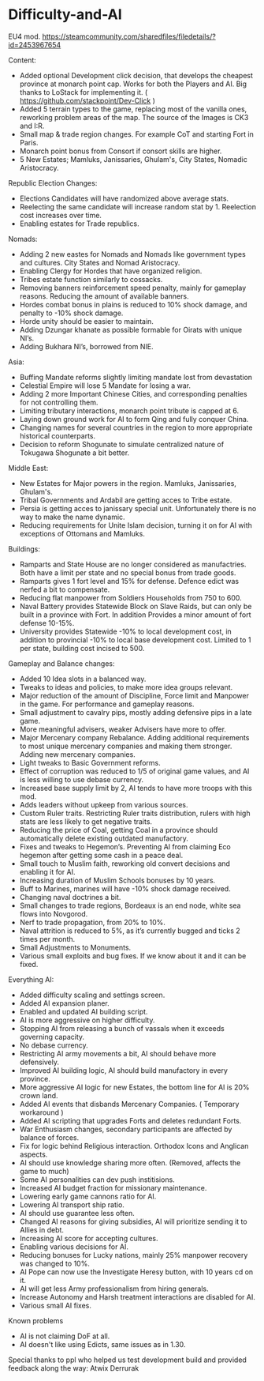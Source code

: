 # Difficulty-and-AI
EU4 mod. https://steamcommunity.com/sharedfiles/filedetails/?id=2453967654

Content:
- Added optional Development click decision, that develops the cheapest province at monarch point cap. Works for both the Players and AI. Big thanks to LoStack for implementing it. ( https://github.com/stackpoint/Dev-Click )
- Added 5 terrain types to the game, replacing most of the vanilla ones, reworking problem areas of the map. The source of the Images is CK3 and I:R.
- Small map & trade region changes. For example CoT and starting Fort in Paris.
- Monarch point bonus from Consort if consort skills are higher.
- 5 New Estates; Mamluks, Janissaries, Ghulam's, City States, Nomadic Aristocracy.  


Republic Election Changes:
- Elections Candidates will have randomized above average stats.
- Reelecting the same candidate will increase random stat by 1. Reelection cost increases over time.
- Enabling estates for Trade republics.


Nomads:
- Adding 2 new eastes for Nomads and Nomads like government types and cultures. City States and Nomad Aristocracy.
- Enabling Clergy for Hordes that have organized religion.
- Tribes estate function similarly to cossacks.
- Removing banners reinforcement speed penalty, mainly for gameplay reasons. Reducing the amount of available banners.
- Hordes combat bonus in plains is reduced to 10% shock damage, and penalty to -10% shock damage.
- Horde unity should be easier to maintain.
- Adding Dzungar khanate as possible formable for Oirats with unique NI’s.
- Adding Bukhara NI’s, borrowed from NIE.


Asia:
- Buffing Mandate reforms slightly limiting mandate lost from devastation
- Celestial Empire will lose 5 Mandate for losing a war.
- Adding 2 more Important Chinese Cities, and corresponding penalties for not controlling them.
- Limiting tributary interactions, monarch point tribute is capped at 6.
- Laying down ground work for AI to form Qing and fully conquer China.
- Changing names for several countries in the region to more appropriate historical counterparts.
- Decision to reform Shogunate to simulate centralized nature of Tokugawa Shogunate a bit better.


Middle East:
- New Estates for Major powers in the region. Mamluks, Janissaries, Ghulam's.
- Tribal Governments and Ardabil are getting acces to Tribe estate.
- Persia is getting acces to janissary special unit. Unfortunately there is no way to make the name dynamic.
- Reducing requirements for Unite Islam decision, turning it on for AI with  exceptions of Ottomans and Mamluks.    

Buildings:
- Ramparts and State House are no longer considered as manufactries. Both have a limit per state and no special bonus from trade goods.
- Ramparts gives 1 fort level and 15% for defense. Defence edict was nerfed a bit to compensate.     
- Reducing flat manpower from Soldiers Households from 750 to 600.
- Naval Battery provides Statewide Block on Slave Raids, but can only be built in a province with Fort. In addition Provides a minor amount of fort defense 10-15%.
- University provides Statewide -10% to local development cost, in addition to provincial -10% to local base development cost. Limited to 1 per state, building cost incised to 500.


Gameplay and Balance changes:
- Added 10 Idea slots in a balanced way.
- Tweaks to ideas and policies, to make more idea groups relevant.
- Major reduction of the amount of Discipline, Force limit and Manpower in the game. For performance and gameplay reasons.
- Small adjustment to cavalry pips, mostly adding defensive pips in a late game. 
- More meaningful advisers, weaker Advisers have more to offer.
- Major Mercenary company Rebalance. Adding additional requirements to most unique mercenary companies and making them stronger. Adding new mercenary companies.  
- Light tweaks to Basic Government reforms.
- Effect of corruption was reduced to 1/5 of original game values, and AI is less willing to use debase currency.
- Increased base supply limit by 2, AI tends to have more troops with this mod.
- Adds leaders without upkeep from various sources.
- Custom Ruler traits. Restricting Ruler traits distribution, rulers with high stats are less likely to get negative traits.
- Reducing the price of Coal, getting Coal in a province should automatically delete existing outdated manufactory.
- Fixes and tweaks to Hegemon’s. Preventing AI from claiming Eco hegemon after getting some cash in a peace deal.
- Small touch to Muslim faith, reworking old convert decisions and enabling it for AI.
- Increasing duration of Muslim Schools bonuses by 10 years.
- Buff to Marines, marines will have -10% shock damage received.
- Changing naval doctrines a bit. 
- Small changes to trade regions, Bordeaux is an end node, white sea flows into Novgorod.
- Nerf to trade propagation, from 20% to 10%. 
- Naval attrition is reduced to 5%, as it’s currently bugged and ticks 2 times per month.
- Small Adjustments to Monuments.
- Various small exploits and bug fixes. If we know about it and it can be fixed.




Everything AI:
- Added difficulty scaling and settings screen. 
- Added AI expansion planer.
- Enabled and updated AI building script.
- AI is more aggressive on higher difficulty.
- Stopping AI from releasing a bunch of vassals when it exceeds governing capacity.   
- No debase currency.
- Restricting AI army movements a bit, AI should behave more defensively.
- Improved AI building logic, AI should build manufactory in every province.
- More aggressive AI logic for new Estates, the bottom line for AI is 20% crown land.  
- Added AI events that disbands Mercenary Companies. ( Temporary workaround )
- Added AI scripting that upgrades Forts and deletes redundant Forts.
- War Enthusiasm changes, secondary participants are affected by balance of forces.
- Fix for logic behind Religious interaction. Orthodox Icons and Anglican aspects.
- AI should use knowledge sharing more often. (Removed, affects the game to much)
- Some AI personalities can dev push institisions.
- Increased AI budget fraction for missionary maintenance.
- Lowering early game cannons ratio for AI.
- Lowering AI transport ship ratio.
- AI should use guarantee less often.
- Changed AI reasons for giving subsidies, AI will prioritize sending it to Allies in debt.
- Increasing AI score for accepting cultures.
- Enabling various decisions for AI.
- Reducing bonuses for Lucky nations, mainly 25% manpower recovery was changed to 10%.
- AI Pope can now use the Investigate Heresy button, with 10 years cd on it.
- AI will get less Army professionalism from hiring generals.
- Increase Autonomy and Harsh treatment interactions are disabled for AI.
- Various small AI fixes.


Known problems
- AI is not claiming DoF at all. 
- AI doesn't like using Edicts, same issues as in 1.30.  


Special thanks to ppl who helped us test development build and provided feedback along the way: 
Atwix
Derrurak
